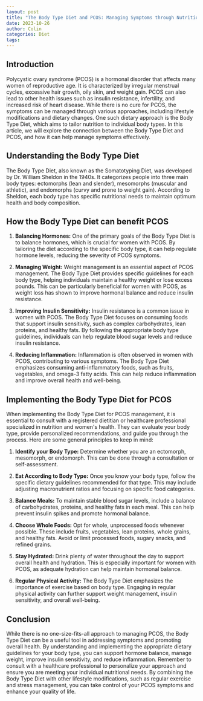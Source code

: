 ```yaml
---
layout: post
title: "The Body Type Diet and PCOS: Managing Symptoms through Nutrition"
date: 2023-10-26
author: Colin
categories: Diet
tags: 
---
```


## Introduction

Polycystic ovary syndrome (PCOS) is a hormonal disorder that affects many women of reproductive age. It is characterized by irregular menstrual cycles, excessive hair growth, oily skin, and weight gain. PCOS can also lead to other health issues such as insulin resistance, infertility, and increased risk of heart disease. While there is no cure for PCOS, the symptoms can be managed through various approaches, including lifestyle modifications and dietary changes. One such dietary approach is the Body Type Diet, which aims to tailor nutrition to individual body types. In this article, we will explore the connection between the Body Type Diet and PCOS, and how it can help manage symptoms effectively.

## Understanding the Body Type Diet

The Body Type Diet, also known as the Somatotyping Diet, was developed by Dr. William Sheldon in the 1940s. It categorizes people into three main body types: ectomorphs (lean and slender), mesomorphs (muscular and athletic), and endomorphs (curvy and prone to weight gain). According to Sheldon, each body type has specific nutritional needs to maintain optimum health and body composition.

## How the Body Type Diet can benefit PCOS

1. **Balancing Hormones:** One of the primary goals of the Body Type Diet is to balance hormones, which is crucial for women with PCOS. By tailoring the diet according to the specific body type, it can help regulate hormone levels, reducing the severity of PCOS symptoms.

2. **Managing Weight:** Weight management is an essential aspect of PCOS management. The Body Type Diet provides specific guidelines for each body type, helping individuals maintain a healthy weight or lose excess pounds. This can be particularly beneficial for women with PCOS, as weight loss has shown to improve hormonal balance and reduce insulin resistance.

3. **Improving Insulin Sensitivity:** Insulin resistance is a common issue in women with PCOS. The Body Type Diet focuses on consuming foods that support insulin sensitivity, such as complex carbohydrates, lean proteins, and healthy fats. By following the appropriate body type guidelines, individuals can help regulate blood sugar levels and reduce insulin resistance.

4. **Reducing Inflammation:** Inflammation is often observed in women with PCOS, contributing to various symptoms. The Body Type Diet emphasizes consuming anti-inflammatory foods, such as fruits, vegetables, and omega-3 fatty acids. This can help reduce inflammation and improve overall health and well-being.

## Implementing the Body Type Diet for PCOS

When implementing the Body Type Diet for PCOS management, it is essential to consult with a registered dietitian or healthcare professional specialized in nutrition and women's health. They can evaluate your body type, provide personalized recommendations, and guide you through the process. Here are some general principles to keep in mind:

1. **Identify your Body Type:** Determine whether you are an ectomorph, mesomorph, or endomorph. This can be done through a consultation or self-assessment.

2. **Eat According to Body Type:** Once you know your body type, follow the specific dietary guidelines recommended for that type. This may include adjusting macronutrient ratios and focusing on specific food categories.

3. **Balance Meals:** To maintain stable blood sugar levels, include a balance of carbohydrates, proteins, and healthy fats in each meal. This can help prevent insulin spikes and promote hormonal balance.

4. **Choose Whole Foods:** Opt for whole, unprocessed foods whenever possible. These include fruits, vegetables, lean proteins, whole grains, and healthy fats. Avoid or limit processed foods, sugary snacks, and refined grains.

5. **Stay Hydrated:** Drink plenty of water throughout the day to support overall health and hydration. This is especially important for women with PCOS, as adequate hydration can help maintain hormonal balance.

6. **Regular Physical Activity:** The Body Type Diet emphasizes the importance of exercise based on body type. Engaging in regular physical activity can further support weight management, insulin sensitivity, and overall well-being.

## Conclusion

While there is no one-size-fits-all approach to managing PCOS, the Body Type Diet can be a useful tool in addressing symptoms and promoting overall health. By understanding and implementing the appropriate dietary guidelines for your body type, you can support hormone balance, manage weight, improve insulin sensitivity, and reduce inflammation. Remember to consult with a healthcare professional to personalize your approach and ensure you are meeting your individual nutritional needs. By combining the Body Type Diet with other lifestyle modifications, such as regular exercise and stress management, you can take control of your PCOS symptoms and enhance your quality of life.